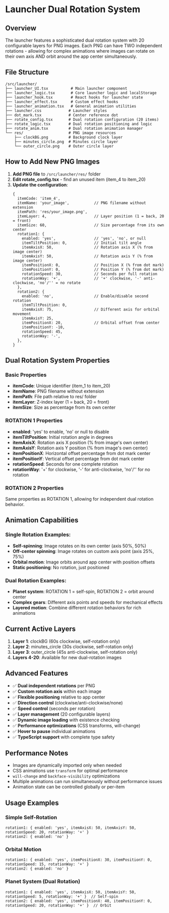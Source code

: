 # Launcher Dual Rotation System

## Overview
The launcher features a sophisticated dual rotation system with 20 configurable layers for PNG images. Each PNG can have TWO independent rotations - allowing for complex animations where images can rotate on their own axis AND orbit around the app center simultaneously.

## File Structure
```
/src/launcher/
├── launcher_UI.tsx          # Main launcher component
├── launcher_logic.tsx       # Core launcher logic and localStorage  
├── launcher_hook.tsx        # React hooks for launcher state
├── launcher_effect.tsx      # Custom effect hooks
├── launcher_animation.tsx   # General animation utilities
├── launcher.css            # Launcher styles
├── dot_mark.tsx            # Center reference dot
├── rotate_config.tsx       # Dual rotation configuration (20 items)
├── rotate_logic.tsx        # Dual rotation positioning and logic
├── rotate_anim.tsx         # Dual rotation animation manager
└── res/                    # PNG image resources
    ├── clockBG.png         # Background clock layer
    ├── minutes_circle.png  # Minutes circle layer
    └── outer_circle.png    # Outer circle layer
```

## How to Add New PNG Images

1. **Add PNG file** to `/src/launcher/res/` folder
2. **Edit rotate_config.tsx** - find an unused item (item_4 to item_20)
3. **Update the configuration**:
   ```tsx
   {
     itemCode: 'item_4',
     itemName: 'your_image',           // PNG filename without extension
     itemPath: 'res/your_image.png',
     itemLayer: 4,                     // Layer position (1 = back, 20 = front)
     itemSize: 60,                     // Size percentage from its own center
     rotation1: {
       enabled: 'yes',                 // 'yes', 'no', or null
       itemTiltPosition: 0,            // Initial tilt angle
       itemAxisX: 50,                  // Rotation axis X (% from image center)
       itemAxisY: 50,                  // Rotation axis Y (% from image center)
       itemPositionX: 0,               // Position X (% from dot mark)
       itemPositionY: 0,               // Position Y (% from dot mark)
       rotationSpeed: 30,              // Seconds per full rotation
       rotationWay: '+',               // '+' clockwise, '-' anti-clockwise, 'no'/'' = no rotate
     },
     rotation2: {
       enabled: 'no',                  // Enable/disable second rotation
       itemTiltPosition: 0,
       itemAxisX: 75,                  // Different axis for orbital movement
       itemAxisY: 25,
       itemPositionX: 20,              // Orbital offset from center
       itemPositionY: -10,
       rotationSpeed: 45,
       rotationWay: '-',
     },
   }
   ```

## Dual Rotation System Properties

### Basic Properties
- **itemCode**: Unique identifier (item_1 to item_20)
- **itemName**: PNG filename without extension
- **itemPath**: File path relative to res/ folder
- **itemLayer**: Z-index layer (1 = back, 20 = front)
- **itemSize**: Size as percentage from its own center

### ROTATION 1 Properties
- **enabled**: 'yes' to enable, 'no' or null to disable
- **itemTiltPosition**: Initial rotation angle in degrees
- **itemAxisX**: Rotation axis X position (% from image's own center)
- **itemAxisY**: Rotation axis Y position (% from image's own center)
- **itemPositionX**: Horizontal offset percentage from dot mark center
- **itemPositionY**: Vertical offset percentage from dot mark center
- **rotationSpeed**: Seconds for one complete rotation
- **rotationWay**: '+' for clockwise, '-' for anti-clockwise, 'no'/'' for no rotation

### ROTATION 2 Properties
Same properties as ROTATION 1, allowing for independent dual rotation behavior.

## Animation Capabilities

### Single Rotation Examples:
- **Self-spinning**: Image rotates on its own center (axis 50%, 50%)
- **Off-center spinning**: Image rotates on custom axis point (axis 25%, 75%)
- **Orbital motion**: Image orbits around app center with position offsets
- **Static positioning**: No rotation, just positioned

### Dual Rotation Examples:
- **Planet system**: ROTATION 1 = self-spin, ROTATION 2 = orbit around center
- **Complex gears**: Different axis points and speeds for mechanical effects
- **Layered motion**: Combine different rotation behaviors for rich animations

## Current Active Layers

1. **Layer 1**: clockBG (60s clockwise, self-rotation only)
2. **Layer 2**: minutes_circle (30s clockwise, self-rotation only)  
3. **Layer 3**: outer_circle (45s anti-clockwise, self-rotation only)
4. **Layers 4-20**: Available for new dual-rotation images

## Advanced Features

- ✅ **Dual independent rotations** per PNG
- ✅ **Custom rotation axis** within each image
- ✅ **Flexible positioning** relative to app center
- ✅ **Direction control** (clockwise/anti-clockwise/none)
- ✅ **Speed control** (seconds per rotation)
- ✅ **Layer management** (20 configurable layers)
- ✅ **Dynamic image loading** with existence checking
- ✅ **Performance optimizations** (CSS transforms, will-change)
- ✅ **Hover to pause** individual animations
- ✅ **TypeScript support** with complete type safety

## Performance Notes

- Images are dynamically imported only when needed
- CSS animations use `transform` for optimal performance
- `will-change` and `backface-visibility` optimizations
- Multiple animations can run simultaneously without performance issues
- Animation state can be controlled globally or per-item

## Usage Examples

### Simple Self-Rotation
```tsx
rotation1: { enabled: 'yes', itemAxisX: 50, itemAxisY: 50, rotationSpeed: 20, rotationWay: '+' }
rotation2: { enabled: 'no' }
```

### Orbital Motion
```tsx
rotation1: { enabled: 'yes', itemPositionX: 30, itemPositionY: 0, rotationSpeed: 15, rotationWay: '+' }
rotation2: { enabled: 'no' }
```

### Planet System (Dual Rotation)
```tsx
rotation1: { enabled: 'yes', itemAxisX: 50, itemAxisY: 50, rotationSpeed: 5, rotationWay: '+' }  // Self-spin
rotation2: { enabled: 'yes', itemPositionX: 40, itemPositionY: 0, rotationSpeed: 20, rotationWay: '+' }  // Orbit
```